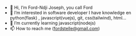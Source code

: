 - 👋 Hi, I’m Ford-Ndji Joseph, you call Ford
- 👀 I’m interested in software developer
I have knowledge en python(flask) , javascript(vuejs), git, css(tailwind), html...
- 🌱 I’m currently learning javascript(nodejs)
- 📫 How to reach me (fordstelle@gmail.com)

<!---
ford2221/ford2221 is a ✨ special ✨ repository because its `README.md` (this file) appears on your GitHub profile.
You can click the Preview link to take a look at your changes.
--->
